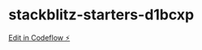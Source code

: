 # stackblitz-starters-d1bcxp

[Edit in Codeflow ⚡️](https://stackblitz.com/~/github.com/cognitivex/stackblitz-starters-d1bcxp)